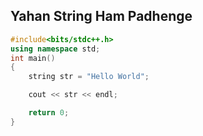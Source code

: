 ## Yahan String Ham Padhenge

```c++
#include<bits/stdc++.h>
using namespace std;
int main()
{
    string str = "Hello World";

    cout << str << endl;

    return 0;
}
```